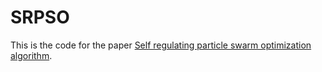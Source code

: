 # SRPSO

This is the code for the paper [Self regulating particle swarm optimization algorithm](https://www.sciencedirect.com/science/article/pii/S0020025514009657).
